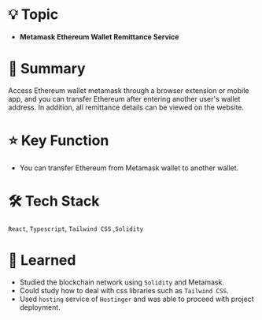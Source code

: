 # 💡 Topic

- **Metamask Ethereum Wallet Remittance Service**

# 📝 Summary

Access Ethereum wallet metamask through a browser extension or mobile app, and you can transfer Ethereum after entering another user's wallet address. In addition, all remittance details can be viewed on the website.

# ⭐️ Key Function

- You can transfer Ethereum from Metamask wallet to another wallet.

# 🛠 Tech Stack

`React`, `Typescript`, `Tailwind CSS` ,`Solidity`

# 🤔 Learned

- Studied the blockchain network using `Solidity` and Metamask.
- Could study how to deal with css libraries such as `Tailwind CSS`.
- Used `hosting` service of `Hostinger` and was able to proceed with project deployment.
